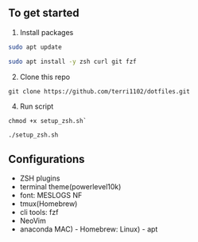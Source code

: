 ## To get started
1. Install packages
```bash
sudo apt update
```
```bash
sudo apt install -y zsh curl git fzf
```

2. Clone this repo
```
git clone https://github.com/terri1102/dotfiles.git
```

4. Run script
```
chmod +x setup_zsh.sh`
```
```
./setup_zsh.sh
```

## Configurations
- ZSH plugins
- terminal theme(powerlevel10k)
- font: MESLOGS NF
- tmux(Homebrew)
- cli tools: fzf
- NeoVim
- anaconda
MAC) - Homebrew:
Linux) - apt
  
